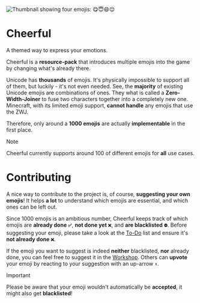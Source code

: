 ![Thumbnail showing four emojis: 😋😇😄😌](https://cdn.modrinth.com/data/cached_images/1acd5e818fe0f544473cbf8403e7e2b03b0331a5.png)

# Cheerful
A themed way to express your emotions.

Cheerful is a **resource-pack** that introduces multiple emojis into the game by changing what's already there.

Unicode has **thousands** of emojis. It's physically impossible to support all of them, but luckily - it's not even needed. See, the **majority** of existing
Unicode emojis are combinations of ones. They what is called a **Zero-Width-Joiner** to fuse two characters together into a completely new one. Minecraft, with its limited emoji support, **cannot handle**
any emojis that use the ZWJ.

Therefore, only around a **1000 emojis** are actually **implementable** in the first place.

> [!NOTE]
> Cheerful currently supports around 100 of different emojis for **all** use cases.

# Contributing

A nice way to contribute to the project is, of course, **suggesting your own emojis**! It helps **a lot** to understand which emojis are essential, and which ones can be left out.

Since 1000 emojis is an ambitious number, Cheerful keeps track of which emojis are **already done `✅`**, **not done yet `❌`**, and **are blacklisted `⛔`**. Before suggesting your emoji, please take a look at the [To-Do](/todo.json) list and ensure it's **not already done `❌`**.

If the emoji you want to suggest is indeed **neither** blacklisted, **nor** already done, you can feel free to suggest it in the [Workshop](https://discord.gg/ANntBKUPmC). Others can **upvote** your emoji by reacting to your suggestion with an up-arrow `⬆️`.

> [!IMPORTANT]
> Please be aware that your emoji wouldn't automatically be **accepted**, it might also get **blacklisted**!
